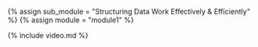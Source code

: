 {% assign sub_module = "Structuring Data Work Effectively & Efficiently" %}
{% assign module = "module1" %}

{% include video.md %}